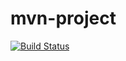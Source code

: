 # mvn-project
[![Build Status](https://dev.azure.com/sankarthik225/sankarthik225/_apis/build/status%2FSankarkarthik.mvn-project?branchName=main)](https://dev.azure.com/sankarthik225/sankarthik225/_build/latest?definitionId=4&branchName=main)
